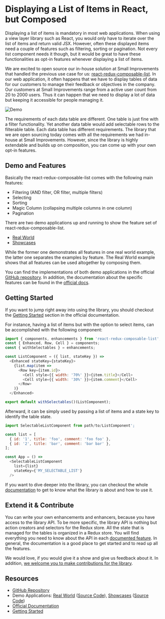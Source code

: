 # Displaying a List of Items in React, but Composed

Displaying a list of items is mandatory in most web applications. When using a view layer library such as React, you would only have to iterate over the list of items and return valid JSX. However, often these displayed items need a couple of features such as filtering, sorting or pagination. Not every list component needs it though, but it would be great to have these functionalities as opt-in features whenever displaying a list of items.

We are excited to open source our in-house solution at Small Improvements that handled the previous use case for us: [react-redux-composable-list](https://github.com/SmallImprovements/react-redux-composable-list). In our web application, it often happens that we have to display tables of data for our customers to manage their feedback or objectives in the company. Our customers at Small Improvements range from a active user count from 20 to 2000 users. Thus it can happen that we need to display a lot of data but keeping it accessible for people managing it.

![Demo](https://media.giphy.com/media/xUOrvUtfjt2EhMUjvi/giphy.gif)

The requirements of each data table are different. One table is just fine with a filter functionality. Yet another data table would add selectable rows to the filterable table. Each data table has different requirements. The library that we are open sourcing today comes with all the requirements we had in-house at Small Improvements. However, since the library is highly extendable and builds up on composition, you can come up with your own opt-in features.

## Demo and Features

Basically the react-redux-composable-list comes with the following main features:

* Filtering (AND filter, OR filter, multiple filters)
* Selecting
* Sorting
* Magic Column (collapsing multiple columns in one column)
* Pagination

There are two demo applications up and running to show the feature set of react-redux-composable-list.

* [Real World](https://react-redux-composable-list-realworld.wieruch.com/)
* [Showcases](https://react-redux-composable-list-showcases.wieruch.com/)

While the former one demonstrates all features in one real world example, the latter one separates the examples by feature. The Real World example shows that all features can be used altogether by composing them.

You can find the implementations of both demo applications in the official [GitHub repository](https://github.com/SmallImprovements/react-redux-composable-list/tree/master/examples). In addition, the documentation about the specific features can be found in the [official docs](https://github.com/SmallImprovements/react-redux-composable-list/tree/master/docs/features).

## Getting Started

If you want to jump right away into using the library, you should checkout the [Getting Started](https://github.com/SmallImprovements/react-redux-composable-list/blob/master/docs/GettingStarted.md) section in the official documentation.

For instance, having a list of items but with the option to select items, can be accomplished with the following component:

```javascript
import { components, enhancements } from 'react-redux-composable-list';
const { Enhanced, Row, Cell } = components;
const { withSelectables } = enhancements;

const ListComponent = ({ list, stateKey }) =>
  <Enhanced stateKey={stateKey}>
    {list.map(item =>
      <Row key={item.id}>
        <Cell style={{ width: '70%' }}>{item.title}</Cell>
        <Cell style={{ width: '30%' }}>{item.comment}</Cell>
      </Row>
    )}
  </Enhanced>

export default withSelectables()(ListComponent);
```

Afterward, it can be simply used by passing a list of items and a state key to identify the table state.

```javascript
import SelectableListComponent from path/to/ListComponent';

const list = [
  { id: '1', title: 'foo', comment: 'foo foo' },
  { id: '2', title: 'bar', comment: 'bar bar' },
];

const App = () =>
  <SelectableListComponent
    list={list}
    stateKey={'MY_SELECTABLE_LIST'}
  />
```

If you want to dive deeper into the library, you can checkout the whole [documentation](https://github.com/SmallImprovements/react-redux-composable-list/tree/master/docs) to get to know what the library is about and how to use it.

## Extend it & Contribute

You can write your own enhancements and enhancers, because you have access to the library API. To be more specific, the library API is nothing but action creators and selectors for the Redux store. All the state that is managed for the tables is organized in a Redux store. You will find everything you need to know about the API in each [documented feature](https://github.com/SmallImprovements/react-redux-composable-list/tree/master/docs/features). In general, the documentation is a good place to get started and to read up all the features.

We would love, if you would give it a show and give us feedback about it. In addition, [we welcome you to make contributions for the library](https://github.com/SmallImprovements/react-redux-composable-list/blob/master/docs/Contribute.md).

## Resources

* [GitHub Repository](https://github.com/SmallImprovements/react-redux-composable-list)
* Demo Applications: [Real World](https://react-redux-composable-list-realworld.wieruch.com/) ([Source Code](https://github.com/SmallImprovements/react-redux-composable-list/tree/master/examples/RealWorld)), [Showcases](https://react-redux-composable-list-showcases.wieruch.com/) ([Source Code](https://github.com/SmallImprovements/react-redux-composable-list/tree/master/examples/Showcases))
* [Official Documentation](https://github.com/SmallImprovements/react-redux-composable-list/tree/master/docs)
* [Getting Started](https://github.com/SmallImprovements/react-redux-composable-list/blob/master/docs/GettingStarted.md)